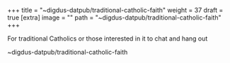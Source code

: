 
+++
title = "~digdus-datpub/traditional-catholic-faith"
weight = 37
draft = true
[extra]
image = ""
path = "~digdus-datpub/traditional-catholic-faith"
+++

For traditional Catholics or those interested in it to chat and hang out

~digdus-datpub/traditional-catholic-faith
